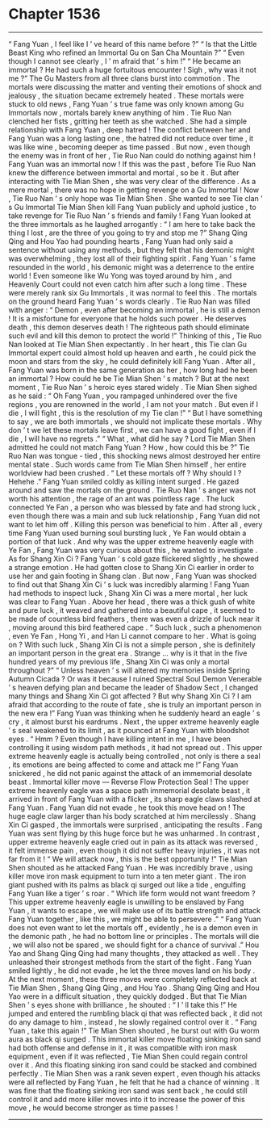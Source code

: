 
# Chapter 1536


---

“ Fang Yuan , I feel like I ’ ve heard of this name before ?”
“ Is that the Little Beast King who refined an Immortal Gu on San Cha Mountain ?”
“ Even though I cannot see clearly , I ’ m afraid that ’ s him !”
“ He became an immortal ? He had such a huge fortuitous encounter ! Sigh , why was it not me ?”
The Gu Masters from all three clans burst into commotion .
The mortals were discussing the matter and venting their emotions of shock and jealousy , the situation became extremely heated .
These mortals were stuck to old news , Fang Yuan ’ s true fame was only known among Gu Immortals now , mortals barely knew anything of him .
Tie Ruo Nan clenched her fists , gritting her teeth as she watched . She had a simple relationship with Fang Yuan , deep hatred !
The conflict between her and Fang Yuan was a long lasting one , the hatred did not reduce over time , it was like wine , becoming deeper as time passed .
But now , even though the enemy was in front of her , Tie Ruo Nan could do nothing against him !
Fang Yuan was an immortal now ! If this was the past , before Tie Ruo Nan knew the difference between immortal and mortal , so be it . But after interacting with Tie Mian Shen , she was very clear of the difference . As a mere mortal , there was no hope in getting revenge on a Gu Immortal !
Now , Tie Ruo Nan ’ s only hope was Tie Mian Shen . She wanted to see Tie clan ’ s Gu Immortal Tie Mian Shen kill Fang Yuan publicly and uphold justice , to take revenge for Tie Ruo Nan ’ s friends and family !
Fang Yuan looked at the three immortals as he laughed arrogantly : “ I am here to take back the thing I lost , are the three of you going to try and stop me ?”
Shang Qing Qing and Hou Yao had pounding hearts , Fang Yuan had only said a sentence without using any methods , but they felt that his demonic might was overwhelming , they lost all of their fighting spirit .
Fang Yuan ’ s fame resounded in the world , his demonic might was a deterrence to the entire world ! Even someone like Wu Yong was toyed around by him , and Heavenly Court could not even catch him after such a long time . These were merely rank six Gu Immortals , it was normal to feel this .
The mortals on the ground heard Fang Yuan ’ s words clearly .
Tie Ruo Nan was filled with anger : “ Demon , even after becoming an immortal , he is still a demon ! It is a misfortune for everyone that he holds such power . He deserves death , this demon deserves death ! The righteous path should eliminate such evil and kill this demon to protect the world !”
Thinking of this , Tie Ruo Nan looked at Tie Mian Shen expectantly .
In her heart , this Tie clan Gu Immortal expert could almost hold up heaven and earth , he could pick the moon and stars from the sky , he could definitely kill Fang Yuan .
After all , Fang Yuan was born in the same generation as her , how long had he been an immortal ? How could he be Tie Mian Shen ’ s match ?
But at the next moment , Tie Ruo Nan ’ s heroic eyes stared widely .
Tie Mian Shen sighed as he said : “ Oh Fang Yuan , you rampaged unhindered over the five regions , you are renowned in the world , I am not your match . But even if I die , I will fight , this is the resolution of my Tie clan !”
“ But I have something to say , we are both immortals , we should not implicate these mortals . Why don ’ t we let these mortals leave first , we can have a good fight , even if I die , I will have no regrets .”
“ What , what did he say ? Lord Tie Mian Shen admitted he could not match Fang Yuan ? How , how could this be ?” Tie Ruo Nan was tongue - tied , this shocking news almost destroyed her entire mental state .
Such words came from Tie Mian Shen himself , her entire worldview had been crushed .
“ Let these mortals off ? Why should I ? Hehehe .” Fang Yuan smiled coldly as killing intent surged .
He gazed around and saw the mortals on the ground .
Tie Ruo Nan ’ s anger was not worth his attention , the rage of an ant was pointless rage .
The luck connected Ye Fan , a person who was blessed by fate and had strong luck , even though there was a main and sub luck relationship , Fang Yuan did not want to let him off . Killing this person was beneficial to him . After all , every time Fang Yuan used burning soul bursting luck , Ye Fan would obtain a portion of that luck .
And why was the upper extreme heavenly eagle with Ye Fan , Fang Yuan was very curious about this , he wanted to investigate .
As for Shang Xin Ci ?
Fang Yuan ’ s cold gaze flickered slightly , he showed a strange emotion .
He had gotten close to Shang Xin Ci earlier in order to use her and gain footing in Shang clan . But now , Fang Yuan was shocked to find out that Shang Xin Ci ’ s luck was incredibly alarming !
Fang Yuan had methods to inspect luck , Shang Xin Ci was a mere mortal , her luck was clear to Fang Yuan .
Above her head , there was a thick gush of white and pure luck , it weaved and gathered into a beautiful cape , it seemed to be made of countless bird feathers , there was even a drizzle of luck near it , moving around this bird feathered cape .
“ Such luck , such a phenomenon , even Ye Fan , Hong Yi , and Han Li cannot compare to her . What is going on ? With such luck , Shang Xin Ci is not a simple person , she is definitely an important person in the great era . Strange … why is it that in the five hundred years of my previous life , Shang Xin Ci was only a mortal throughout ?”
“ Unless heaven ’ s will altered my memories inside Spring Autumn Cicada ? Or was it because I ruined Spectral Soul Demon Venerable ’ s heaven defying plan and became the leader of Shadow Sect , I changed many things and Shang Xin Ci got affected ? But why Shang Xin Ci ? I am afraid that according to the route of fate , she is truly an important person in the new era !”
Fang Yuan was thinking when he suddenly heard an eagle ’ s cry , it almost burst his eardrums .
Next , the upper extreme heavenly eagle ’ s seal weakened to its limit , as it pounced at Fang Yuan with bloodshot eyes .
“ Hmm ? Even though I have killing intent in me , I have been controlling it using wisdom path methods , it had not spread out . This upper extreme heavenly eagle is actually being controlled , not only is there a seal , its emotions are being affected to come and attack me !”
Fang Yuan snickered , he did not panic against the attack of an immemorial desolate beast .
Immortal killer move — Reverse Flow Protection Seal !
The upper extreme heavenly eagle was a space path immemorial desolate beast , it arrived in front of Fang Yuan with a flicker , its sharp eagle claws slashed at Fang Yuan .
Fang Yuan did not evade , he took this move head on !
The huge eagle claw larger than his body scratched at him mercilessly .
Shang Xin Ci gasped , the immortals were surprised , anticipating the results .
Fang Yuan was sent flying by this huge force but he was unharmed . In contrast , upper extreme heavenly eagle cried out in pain as its attack was reversed , it felt immense pain , even though it did not suffer heavy injuries , it was not far from it !
“ We will attack now , this is the best opportunity !” Tie Mian Shen shouted as he attacked Fang Yuan .
He was incredibly brave , using killer move iron mask equipment to turn into a ten meter giant .
The iron giant pushed with its palms as black qi surged out like a tide , engulfing Fang Yuan like a tiger ’ s roar .
“ Which life form would not want freedom ? This upper extreme heavenly eagle is unwilling to be enslaved by Fang Yuan , it wants to escape , we will make use of its battle strength and attack Fang Yuan together , like this , we might be able to persevere .”
“ Fang Yuan does not even want to let the mortals off , evidently , he is a demon even in the demonic path , he had no bottom line or principles . The mortals will die , we will also not be spared , we should fight for a chance of survival .”
Hou Yao and Shang Qing Qing had many thoughts , they attacked as well .
They unleashed their strongest methods from the start of the fight .
Fang Yuan smiled lightly , he did not evade , he let the three moves land on his body .
At the next moment , these three moves were completely reflected back at Tie Mian Shen , Shang Qing Qing , and Hou Yao .
Shang Qing Qing and Hou Yao were in a difficult situation , they quickly dodged .
But that Tie Mian Shen ’ s eyes shone with brilliance , he shouted : “ I ’ ll take this !”
He jumped and entered the rumbling black qi that was reflected back , it did not do any damage to him , instead , he slowly regained control over it .
“ Fang Yuan , take this again !” Tie Mian Shen shouted , he burst out with Gu worm aura as black qi surged .
This immortal killer move floating sinking iron sand had both offense and defense in it , it was compatible with iron mask equipment , even if it was reflected , Tie Mian Shen could regain control over it .
And this floating sinking iron sand could be stacked and combined perfectly .
Tie Mian Shen was a rank seven expert , even though his attacks were all reflected by Fang Yuan , he felt that he had a chance of winning .
It was fine that the floating sinking iron sand was sent back , he could still control it and add more killer moves into it to increase the power of this move , he would become stronger as time passes !

---

